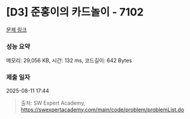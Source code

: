 # [D3] 준홍이의 카드놀이 - 7102 

[문제 링크](https://swexpertacademy.com/main/code/problem/problemDetail.do?contestProbId=AWkIlHWqBYcDFAXC) 

### 성능 요약

메모리: 29,056 KB, 시간: 132 ms, 코드길이: 642 Bytes

### 제출 일자

2025-08-11 17:44



> 출처: SW Expert Academy, https://swexpertacademy.com/main/code/problem/problemList.do